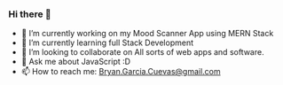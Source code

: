 ### Hi there 👋

- 🔭 I’m currently working on my Mood Scanner App using MERN Stack
- 🌱 I’m currently learning full Stack Development
- 👯 I’m looking to collaborate on All sorts of web apps and software.
- 💬 Ask me about JavaScript :D
- 📫 How to reach me: Bryan.Garcia.Cuevas@gmail.com

<!--
**Pherbear/Pherbear** is a ✨ _special_ ✨ repository because its `README.md` (this file) appears on your GitHub profile.

Here are some ideas to get you started:

-->
